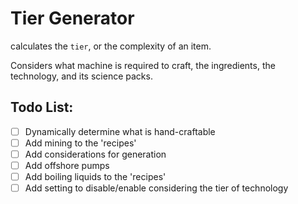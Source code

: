 # Tier Generator
calculates the `tier`, or the complexity of an item.

Considers what machine is required to craft, the ingredients, the technology, and its science packs.


## Todo List:
- [ ] Dynamically determine what is hand-craftable
- [ ] Add mining to the 'recipes'
- [ ] Add considerations for generation
- [ ] Add offshore pumps
- [ ] Add boiling liquids to the 'recipes'
- [ ] Add setting to disable/enable considering the tier of technology
